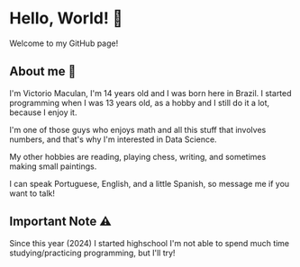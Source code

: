 # Hello, World! 👋
Welcome to my GitHub page!
## About me 🙂
I'm Victorio Maculan, I'm 14 years old and I was born here in Brazil. I started programming when I was 13 years old, as a hobby and I still do it a lot, because
I enjoy it.

I'm one of those guys who enjoys math and all this stuff that involves numbers, and that's why I'm interested in Data Science.

My other hobbies are reading, playing chess, writing, and sometimes making small paintings.

I can speak Portuguese, English, and a little Spanish, so message me if you want to talk!

## Important Note ⚠️
Since this year (2024) I started highschool I'm not able to spend much time studying/practicing programming, but I'll try!
